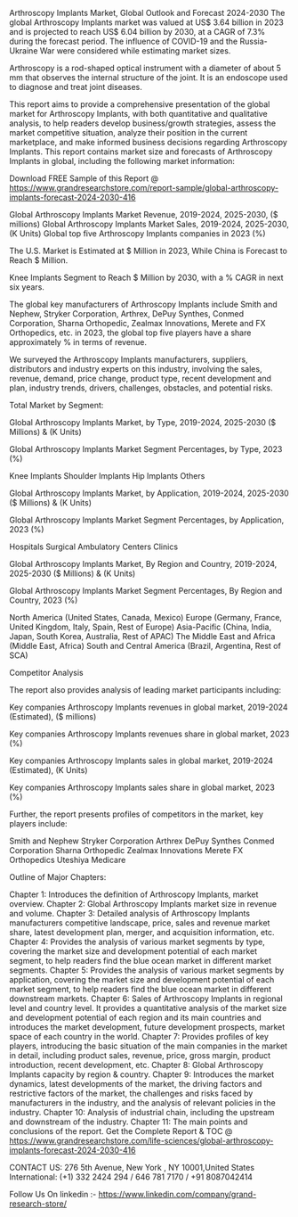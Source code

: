 Arthroscopy Implants Market, Global Outlook and Forecast 2024-2030
The global Arthroscopy Implants market was valued at US$ 3.64 billion in 2023 and is projected to reach US$ 6.04 billion by 2030, at a CAGR of 7.3% during the forecast period. The influence of COVID-19 and the Russia-Ukraine War were considered while estimating market sizes.

Arthroscopy is a rod-shaped optical instrument with a diameter of about 5 mm that observes the internal structure of the joint. It is an endoscope used to diagnose and treat joint diseases.

This report aims to provide a comprehensive presentation of the global market for Arthroscopy Implants, with both quantitative and qualitative analysis, to help readers develop business/growth strategies, assess the market competitive situation, analyze their position in the current marketplace, and make informed business decisions regarding Arthroscopy Implants. This report contains market size and forecasts of Arthroscopy Implants in global, including the following market information:

Download FREE Sample of this Report @ https://www.grandresearchstore.com/report-sample/global-arthroscopy-implants-forecast-2024-2030-416

Global Arthroscopy Implants Market Revenue, 2019-2024, 2025-2030, ($ millions)
Global Arthroscopy Implants Market Sales, 2019-2024, 2025-2030, (K Units)
Global top five Arthroscopy Implants companies in 2023 (%)

The U.S. Market is Estimated at $ Million in 2023, While China is Forecast to Reach $ Million.

Knee Implants Segment to Reach $ Million by 2030, with a % CAGR in next six years.

The global key manufacturers of Arthroscopy Implants include Smith and Nephew, Stryker Corporation, Arthrex, DePuy Synthes, Conmed Corporation, Sharna Orthopedic, Zealmax Innovations, Merete and FX Orthopedics, etc. in 2023, the global top five players have a share approximately % in terms of revenue.

We surveyed the Arthroscopy Implants manufacturers, suppliers, distributors and industry experts on this industry, involving the sales, revenue, demand, price change, product type, recent development and plan, industry trends, drivers, challenges, obstacles, and potential risks.

Total Market by Segment:

Global Arthroscopy Implants Market, by Type, 2019-2024, 2025-2030 ($ Millions) & (K Units)

Global Arthroscopy Implants Market Segment Percentages, by Type, 2023 (%)

Knee Implants
Shoulder Implants
Hip Implants
Others

Global Arthroscopy Implants Market, by Application, 2019-2024, 2025-2030 ($ Millions) & (K Units)

Global Arthroscopy Implants Market Segment Percentages, by Application, 2023 (%)

Hospitals
Surgical Ambulatory Centers
Clinics

Global Arthroscopy Implants Market, By Region and Country, 2019-2024, 2025-2030 ($ Millions) & (K Units)

Global Arthroscopy Implants Market Segment Percentages, By Region and Country, 2023 (%)

North America (United States, Canada, Mexico)
Europe (Germany, France, United Kingdom, Italy, Spain, Rest of Europe)
Asia-Pacific (China, India, Japan, South Korea, Australia, Rest of APAC)
The Middle East and Africa (Middle East, Africa)
South and Central America (Brazil, Argentina, Rest of SCA)

Competitor Analysis

The report also provides analysis of leading market participants including:

Key companies Arthroscopy Implants revenues in global market, 2019-2024 (Estimated), ($ millions)

Key companies Arthroscopy Implants revenues share in global market, 2023 (%)

Key companies Arthroscopy Implants sales in global market, 2019-2024 (Estimated), (K Units)

Key companies Arthroscopy Implants sales share in global market, 2023 (%)

Further, the report presents profiles of competitors in the market, key players include:

Smith and Nephew
Stryker Corporation
Arthrex
DePuy Synthes
Conmed Corporation
Sharna Orthopedic
Zealmax Innovations
Merete
FX Orthopedics
Uteshiya Medicare

Outline of Major Chapters:

Chapter 1: Introduces the definition of Arthroscopy Implants, market overview.
Chapter 2: Global Arthroscopy Implants market size in revenue and volume.
Chapter 3: Detailed analysis of Arthroscopy Implants manufacturers competitive landscape, price, sales and revenue market share, latest development plan, merger, and acquisition information, etc.
Chapter 4: Provides the analysis of various market segments by type, covering the market size and development potential of each market segment, to help readers find the blue ocean market in different market segments.
Chapter 5: Provides the analysis of various market segments by application, covering the market size and development potential of each market segment, to help readers find the blue ocean market in different downstream markets.
Chapter 6: Sales of Arthroscopy Implants in regional level and country level. It provides a quantitative analysis of the market size and development potential of each region and its main countries and introduces the market development, future development prospects, market space of each country in the world.
Chapter 7: Provides profiles of key players, introducing the basic situation of the main companies in the market in detail, including product sales, revenue, price, gross margin, product introduction, recent development, etc.
Chapter 8: Global Arthroscopy Implants capacity by region & country.
Chapter 9: Introduces the market dynamics, latest developments of the market, the driving factors and restrictive factors of the market, the challenges and risks faced by manufacturers in the industry, and the analysis of relevant policies in the industry.
Chapter 10: Analysis of industrial chain, including the upstream and downstream of the industry.
Chapter 11: The main points and conclusions of the report.
Get the Complete Report & TOC @ https://www.grandresearchstore.com/life-sciences/global-arthroscopy-implants-forecast-2024-2030-416

CONTACT US:
276 5th Avenue, New York , NY 10001,United States
International: (+1) 332 2424 294 / 646 781 7170 / +91 8087042414

Follow Us On linkedin :- https://www.linkedin.com/company/grand-research-store/
